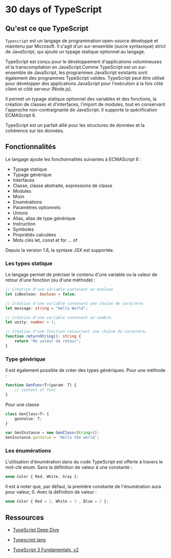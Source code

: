 # 30 days of TypeScript

## Qu'est ce que TypeScript

`Typescript` est un langage de programmation open-source développé et maintenu par Microsoft. Il s'agit d'un sur-ensemble (sucre syntaxique) strict de JavaScript, qui ajoute un typage statique optionnel au langage.

TypeScript est conçu pour le développement d'applications volumineuses et la transcompilation en JavaScript.Comme TypeScript est un sur-ensemble de JavaScript, les programmes JavaScript existants sont également des programmes TypeScript valides. TypeScript peut être utilisé pour développer des applications JavaScript pour l'exécution à la fois côté client et côté serveur (Node.js).

Il permet un typage statique optionnel des variables et des fonctions, la création de classes et d'interfaces, l'import de modules, tout en conservant l'approche non-contraignante de JavaScript. Il supporte la spécification ECMAScript 6.

TypeScript est un parfait allié pour les structures de données et la cohérence sur les données.

## Fonctionnalités

Le langage ajoute les fonctionnalités suivantes à ECMAScript 6 :

* Typage statique
* Typage générique
* Interfaces
* Classe, classe abstraite, expressions de classe
* Modules
* Mixin
* Enumérations
* Paramètres optionnels
* Unions
* Alias, alias de type générique
* Instruction
* Symboles
* Propriétés calculées
* Mots clés let, const et for … of

Depuis la version 1.6, la syntaxe JSX est supportée.

### Les types statique

Le langage permet de préciser le contenu d'une variable ou la valeur de retour d'une fonction (ou d'une méthode) :

```ts
// Creation d'une variable contenant un boolean
let isBoolean: boolean = false;

// Création d'une variable contenant une chaîne de caractère.
let message: string = "Hello World";

// Création d'une variable contenant un nombre.
let unity: number = 1;

// Création d'une fonction retournant une chaîne de caractère.
function returnString(): string {
    return "Ma valeur de retour";
}
```

### Type générique

Il est également possible de créer des types génériques. Pour une méthode :

```ts
function GenFunc<T>(param: T) {
    // content of func
}
```

Pour une classe

```ts
class GenClass<T> {
    genValue: T;
}

var GenInstance = new GenClass<String>();
GenInstance.genValue = 'Hello the world';

```

### Les énumérations

L'utilisation d'énumération dans du code TypeScript est offerte à travers le mot-clé enum.
Sans la définition de valeur à une constante :

```ts
enum Color { Red, White, Gray };
```

Il est à noter que, par défaut, la première constante de l'énumération aura pour valeur, 0.
Avec la définition de valeur :

```ts
enum Color { Red = 1, White = 3 , Blue = 2 };
```

## Ressources

- [TypeScript Deep Dive](https://basarat.gitbook.io/typescript/getting-started/)

- [Typescript lang](https://www.typescriptlang.org/docs/home.html)

- [TypeScript 3 Fundamentals, v2](https://frontendmasters.com/courses/typescript-v2/)